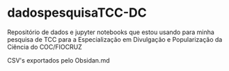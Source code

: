 # dadospesquisaTCC-DC
Repositório de dados e jupyter notebooks que estou usando para minha pesquisa de TCC para a Especialização em Divulgação e Popularização da Ciência do COC/FIOCRUZ


CSV's exportados pelo Obsidan.md 
